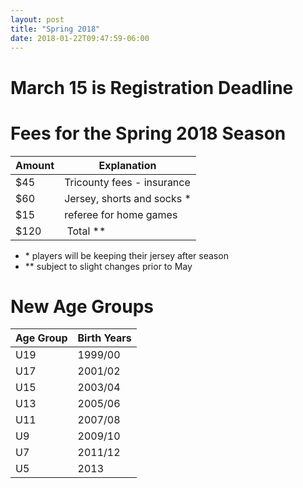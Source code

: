 ```yaml
---
layout: post
title: "Spring 2018"
date: 2018-01-22T09:47:59-06:00
---
```

# March 15 is Registration Deadline

# Fees for the Spring 2018 Season

Amount | Explanation 
-------|--------------------------
$45  | Tricounty fees - insurance 
$60  | Jersey, shorts and socks *
$15  | referee for home games
$120 | Total **

* \* players will be keeping their jersey after season 
* \*\* subject to slight changes prior to May 

# New Age Groups

Age Group | Birth Years
----------|------------
U19 | 1999/00
U17 | 2001/02
U15 | 2003/04
U13 | 2005/06
U11 | 2007/08
U9 | 2009/10
U7 | 2011/12
U5 | 2013
